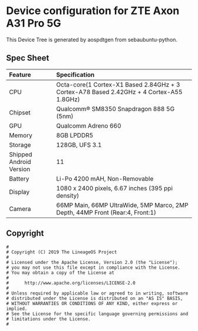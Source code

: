 # Device configuration for ZTE Axon A31 Pro 5G
This Device Tree is generated by aospdtgen from sebaubuntu-python.
## Spec Sheet
| Feature                 | Specification                    |
| :---------------------- | :-------------------------------- |
| CPU                     | Octa-core(1 Cortex-X1 Based 2.84GHz + 3 Cortex-A78 Based 2.42GHz + 4 Cortex-A55 1.8GHz) |
| Chipset                 | Qualcomm® SM8350 Snapdragon 888 5G (5nm) |
| GPU                     | Qualcomm Adreno 660 |
| Memory                  | 8GB LPDDR5 |
| Storage                 | 128GB, UFS 3.1 |
| Shipped Android Version | 11 |
| Battery                 | Li-Po 4200 mAH, Non-Removable |
| Display                 | 1080 x 2400 pixels, 6.67 inches (395 ppi density) |
| Camera                  | 66MP Main, 66MP UltraWide, 5MP Marco, 2MP Depth, 44MP Front (Rear:4, Front:1) |

## Copyright

```
#
# Copyright (C) 2019 The LineageOS Project
#
# Licensed under the Apache License, Version 2.0 (the "License");
# you may not use this file except in compliance with the License.
# You may obtain a copy of the License at
#
#      http://www.apache.org/licenses/LICENSE-2.0
#
# Unless required by applicable law or agreed to in writing, software
# distributed under the License is distributed on an "AS IS" BASIS,
# WITHOUT WARRANTIES OR CONDITIONS OF ANY KIND, either express or implied.
# See the License for the specific language governing permissions and
# limitations under the License.
#
```